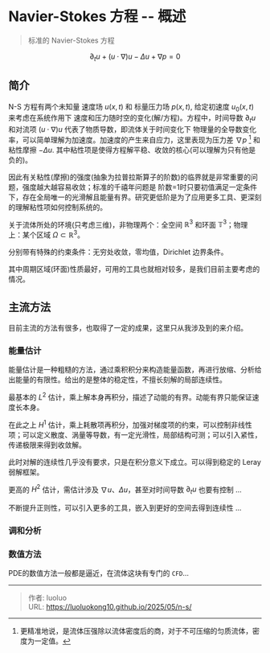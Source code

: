 # Navier-Stokes 方程 -- 概述

> 标准的 Navier-Stokes 方程

$$
\partial_t u + (u\cdot\nabla) u - \Delta u + \nabla p = 0
$$

## 简介

N-S 方程有两个未知量  速度场 $u(x,t)$ 和 标量压力场 $p(x,t)$, 给定初速度 $u_0(x,t)$ 来考虑在系统作用下 速度和压力随时空的变化(解/方程)。方程中，时间导数 $\partial_t u$ 和对流项 $(u\cdot\nabla) u$ 代表了物质导数，即流体关于时间变化下 物理量的全导数变化率，可以简单理解为加速度。加速度的产生来自应力，这里表现为压力差 $\nabla p$ [^1] 和 粘性摩擦 $-\Delta u$. 其中粘性项是使得方程解平稳、收敛的核心(可以理解为只有他是负的)。

[^1]: 更精准地说，是流体压强除以流体密度后的商，对于不可压缩的匀质流体，密度为一定值。

因此有关粘性(摩擦)的强度(抽象为拉普拉斯算子的阶数)的临界就是非常重要的问题，强度越大越容易收敛；标准的千禧年问题是 阶数=1时只要初值满足一定条件下，存在全局唯一的光滑解且能量有界。研究更低阶是为了应用更多工具、更深刻的理解粘性项如何控制系统的。

关于流体所处的环境(只考虑三维)，非物理两个：全空间 $\mathbb{R}^3$ 和环面 $\mathbb{T}^3$；物理上：某个区域 $\Omega \subset \mathbb{R}^3$。

分别带有特殊的约束条件：无穷处收敛，零均值，Dirichlet 边界条件。

其中周期区域(环面)性质最好，可用的工具也就相对较多，是我们目前主要考虑的情况。

## 主流方法

目前主流的方法有很多，也取得了一定的成果，这里只从我涉及到的来介绍。

### 能量估计

能量估计是一种粗糙的方法，通过乘积积分来构造能量函数，再进行放缩、分析给出能量的有限性。给出的是整体的稳定性，不擅长刻解的局部连续性。

最基本的 $L^2$ 估计，乘上解本身再积分，描述了动能的有界。动能有界只能保证速度长本身。

在此之上 $H^1$ 估计，乘上耗散项再积分，加强对梯度项的约束，可以控制非线性项；可以定义散度、涡量等导数，有一定光滑性，局部结构可测；可以引入紧性，传递极限来得到收敛解。

此时对解的连续性几乎没有要求，只是在积分意义下成立。可以得到稳定的 Leray 弱解框架。

更高的 $H^2$ 估计，需估计涉及 $\nabla u$、$\Delta u$，甚至对时间导数 $\partial_t u$ 也要有控制 ...

不断提升正则性，可以引入更多的工具，嵌入到更好的空间去得到连续性 ...

### 调和分析

### 数值方法

PDE的数值方法一般都是逼近，在流体这块有专门的 `CFD`...

---

> 作者: luoluo  
> URL: https://luoluokong10.github.io/2025/05/n-s/  

